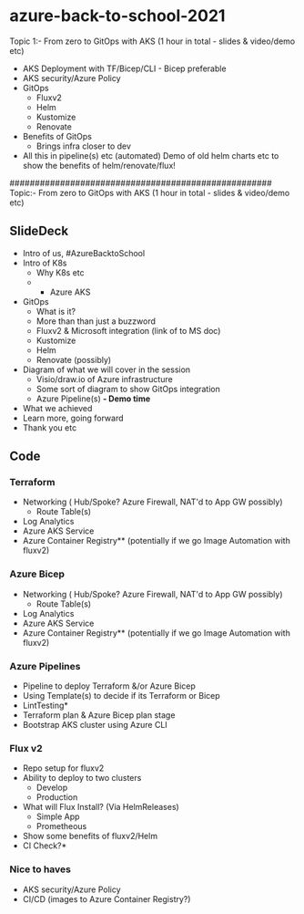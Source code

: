 # azure-back-to-school-2021

Topic 1:- From zero to GitOps with AKS (1 hour in total - slides & video/demo etc)


- AKS Deployment with TF/Bicep/CLI - Bicep preferable
- AKS security/Azure Policy
- GitOps
  - Fluxv2
  - Helm
  - Kustomize
  - Renovate
- Benefits of GitOps
  - Brings infra closer to dev
- All this in pipeline(s) etc (automated)
Demo of old helm charts etc to show the benefits of helm/renovate/flux!


####################################################
Topic:- From zero to GitOps with AKS (1 hour in total - slides & video/demo etc)

## SlideDeck

- Intro of us, #AzureBacktoSchool
- Intro of K8s
  - Why K8s etc
  - - Azure AKS
- GitOps
  - What is it?
  - More than than just a buzzword
  - Fluxv2 & Microsoft integration (link of to MS doc)
  - Kustomize
  - Helm
  - Renovate (possibly)
- Diagram of what we will cover in the session
  - Visio/draw.io of Azure infrastructure
  - Some sort of diagram to show GitOps integration
  - Azure Pipeline(s)
**- Demo time**
- What we achieved
- Learn more, going forward
- Thank you etc

## Code

### Terraform

- Networking ( Hub/Spoke? Azure Firewall, NAT'd to App GW possibly)
  - Route Table(s)
- Log Analytics
- Azure AKS Service
- Azure Container Registry** (potentially if we go Image Automation with fluxv2) 

### Azure Bicep

- Networking ( Hub/Spoke? Azure Firewall, NAT'd to App GW possibly)
  - Route Table(s)
- Log Analytics
- Azure AKS Service
- Azure Container Registry** (potentially if we go Image Automation with fluxv2) 


### Azure Pipelines

- Pipeline to deploy Terraform &/or Azure Bicep
 - Using Template(s) to decide if its Terraform or Bicep
- LintTesting*
- Terraform plan & Azure Bicep plan stage
- Bootstrap AKS cluster using Azure CLI


### Flux v2

- Repo setup for fluxv2
- Ability to deploy to two clusters
  - Develop
  - Production
- What will Flux Install? (Via HelmReleases)
  - Simple App
  - Prometheous
- Show some benefits of fluxv2/Helm
- CI Check?*

### Nice to haves
- AKS security/Azure Policy
- CI/CD (images to Azure Container Registry?)
